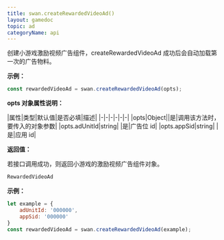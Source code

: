 ```yaml
---
title: swan.createRewardedVideoAd()
layout: gamedoc
topic: ad
categoryName: api
---
```



创建小游戏激励视频广告组件，createRewardedVideoAd 成功后会自动加载第一次的广告物料。

**示例：**

```js
const rewardedVideoAd = swan.createRewardedVideoAd(opts);
```
**opts 对象属性说明：**

|属性|类型|默认值|是否必填|描述|
|-|-|-|-|-|-|
|opts|Object||是|调用该方法时，要传入的对象参数|
|opts.adUnitId|string| |是|广告位 id|
|opts.appSid|string| |是|应用 id|


**返回值：**

若接口调用成功，则返回小游戏的激励视频广告组件对象。

```js
RewardedVideoAd
```


**示例：**

```js
let example = {
    adUnitId: '000000',
    appSid: '000000'
}
const rewardedVideoAd = swan.createRewardedVideoAd(example);
```